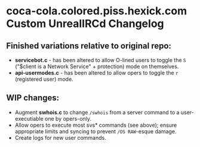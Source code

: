 # coca-cola.colored.piss.hexick.com Custom UnrealIRCd Changelog

## Finished variations relative to original repo:

* **servicebot.c** - has been altered to allow O-lined users to toggle the `S` ("$client is a Network Service" + protection) mode on themselves.
* **api-usermodes.c** - has been altered to allow opers to toggle the `r` (registered user) mode.

## WIP changes:

* Augment **swhois.c** to change `/swhois` from a server command to a user-executiable one by opers-only.
* Allow opers to execute most svs* commands (see above); ensure appropriate limits and syncing to prevent `/OS RAW`-esque damage.
* Create logs for new user commands.
